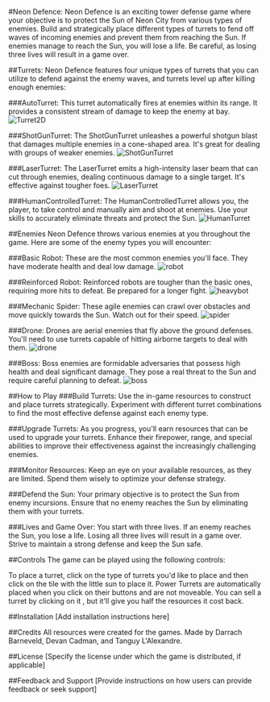 #Neon Defence:
Neon Defence is an exciting tower defense game where your objective is to protect the Sun of Neon City from various types of enemies. Build and strategically place different types of turrets to fend off waves of incoming enemies and prevent them from reaching the Sun. If enemies manage to reach the Sun, you will lose a life. Be careful, as losing three lives will result in a game over.

##Turrets:
Neon Defence features four unique types of turrets that you can utilize to defend against the enemy waves, and turrets level up after killing enough enemies:

###AutoTurret:
This turret automatically fires at enemies within its range. It provides a consistent stream of damage to keep the enemy at bay.
![Turret2D](https://github.com/tlalexandre/phaser-boiler/assets/120526785/b3a65850-39d8-4a1f-837a-6169a0587a73)

###ShotGunTurret:
The ShotGunTurret unleashes a powerful shotgun blast that damages multiple enemies in a cone-shaped area. It's great for dealing with groups of weaker enemies.
![ShotGunTurret](https://github.com/tlalexandre/phaser-boiler/assets/120526785/60a17b65-bdd7-479a-b8f1-de10dbb96a30)

###LaserTurret: 
The LaserTurret emits a high-intensity laser beam that can cut through enemies, dealing continuous damage to a single target. It's effective against tougher foes.
![LaserTurret](https://github.com/tlalexandre/phaser-boiler/assets/120526785/77551c52-1600-4b40-9594-8cce55edc77c)

###HumanControlledTurret: The
HumanControlledTurret allows you, the player, to take control and manually aim and shoot at enemies. Use your skills to accurately eliminate threats and protect the Sun.
![HumanTurret](https://github.com/tlalexandre/phaser-boiler/assets/120526785/1fbd182d-39ff-4110-99f5-4daa315c3463)

##Enemies 
Neon Defence throws various enemies at you throughout the game. Here are some of the enemy types you will encounter:

###Basic Robot: 
These are the most common enemies you'll face. They have moderate health and deal low damage.
![robot](https://github.com/tlalexandre/phaser-boiler/assets/120526785/6d355e7f-5a2b-41d7-ae7c-13cd76c47323)

###Reinforced Robot: 
Reinforced robots are tougher than the basic ones, requiring more hits to defeat. Be prepared for a longer fight.
![heavybot](https://github.com/tlalexandre/phaser-boiler/assets/120526785/31504710-5844-4126-a0c4-7493b80f18c6)

###Mechanic Spider: 
These agile enemies can crawl over obstacles and move quickly towards the Sun. Watch out for their speed.
![spider](https://github.com/tlalexandre/phaser-boiler/assets/120526785/df4e855d-7b3c-4bf2-b852-ff477bf1db87)

###Drone: 
Drones are aerial enemies that fly above the ground defenses. You'll need to use turrets capable of hitting airborne targets to deal with them.
![drone](https://github.com/tlalexandre/phaser-boiler/assets/120526785/836b76a2-b7f6-4f60-930b-f482f9443946)

###Boss:
Boss enemies are formidable adversaries that possess high health and deal significant damage. They pose a real threat to the Sun and require careful planning to defeat.
![boss](https://github.com/tlalexandre/phaser-boiler/assets/120526785/f8599eaf-fb20-46ae-b623-10f17a20e46f)

##How to Play
###Build Turrets: 
Use the in-game resources to construct and place turrets strategically. Experiment with different turret combinations to find the most effective defense against each enemy type.

###Upgrade Turrets: 
As you progress, you'll earn resources that can be used to upgrade your turrets. Enhance their firepower, range, and special abilities to improve their effectiveness against the increasingly challenging enemies.

###Monitor Resources: 
Keep an eye on your available resources, as they are limited. Spend them wisely to optimize your defense strategy.

###Defend the Sun: 
Your primary objective is to protect the Sun from enemy incursions. Ensure that no enemy reaches the Sun by eliminating them with your turrets.

###Lives and Game Over: 
You start with three lives. If an enemy reaches the Sun, you lose a life. Losing all three lives will result in a game over. Strive to maintain a strong defense and keep the Sun safe.

##Controls 
The game can be played using the following controls:

To place a turret, click on the type of turrets you'd like to place and then click on the tile with the little sun to place it.
Power Turrets are automatically placed when you click on their buttons and are not moveable.
You can sell a turret by clicking on it , but it'll give you half the resources it cost back.

##Installation [Add installation instructions here]

##Credits 
All resources were created for the games.
Made by Darrach Barneveld, Devan Cadman, and Tanguy L'Alexandre.

##License 
[Specify the license under which the game is distributed, if applicable]

##Feedback and Support
[Provide instructions on how users can provide feedback or seek support]
